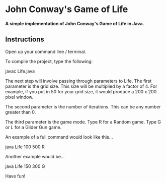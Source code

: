 # John Conway's Game of Life
<h4>A simple implementation of John Conway's Game of Life in Java.</h4>

<h2> Instructions </h2>

Open up your command line / terminal.

To compile the project, type the following:

javac Life.java

The next step will involve passing through parameters to Life.
The first parameter is the grid size. This size will be multiplied by a factor of 4. For example, if you put in 50 for your grid size, it would produce a 200 x 200 pixel window.

The second parameter is the number of iterations. This can be any number greater than 0.

The third parameter is the game mode. Type R for a Random game. Type G or L for a Glider Gun game.

An example of a full command would look like this...

java Life 100 500 R

Another example would be...

java Life 150 300 G

Have fun!
